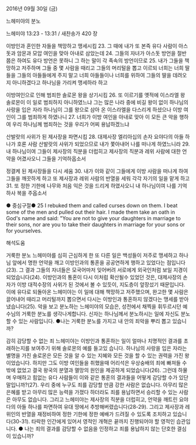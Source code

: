 2016년 09월 30일 (금)

느헤미야의 분노



느헤미야 13:23 - 13:31 / 새찬송가 420 장


이방인과 혼인한 자들을 책망하고 맹세시킴
23. 그 때에 내가 또 본즉 유다 사람이 아스돗과 암몬과 모압 여인을 맞아 아내로 삼았는데 
24. 그들의 자녀가 아스돗 방언을 절반쯤은 하여도 유다 방언은 못하니 그 하는 말이 각 족속의 방언이므로 
25. 내가 그들을 책망하고 저주하며 그들 중 몇 사람을 때리고 그들의 머리털을 뽑고 이르되 너희는 너희 딸들을 그들의 아들들에게 주지 말고 너희 아들들이나 너희를 위하여 그들의 딸을 데려오지 아니하겠다고 하나님을 가리켜 맹세하라 하고 

이방여인으로 인해 범죄한 솔로몬 왕을 상기시킴
26. 또 이르기를 옛적에 이스라엘 왕 솔로몬이 이 일로 범죄하지 아니하였느냐 그는 많은 나라 중에 비길 왕이 없이 하나님의 사랑을 입은 자라 하나님이 그를 왕으로 삼아 온 이스라엘을 다스리게 하셨으나 이방 여인이 그를 범죄하게 하였나니 
27. 너희가 이방 여인을 아내로 맞아 이 모든 큰 악을 행하여 우리 하나님께 범죄하는 것을 우리가 어찌 용납하겠느냐 

산발랏의 사위가 된 제사장을 파면시킴
28. 대제사장 엘리아십의 손자 요야다의 아들 하나가 호론 사람 산발랏의 사위가 되었으므로 내가 쫓아내어 나를 떠나게 하였느니라 
29. 내 하나님이여 그들이 제사장의 직분을 더럽히고 제사장의 직분과 레위 사람에 대한 언약을 어겼사오니 그들을 기억하옵소서 

정결케 된 제사장들을 다시 세움
30. 내가 이와 같이 그들에게 이방 사람을 떠나게 하여 그들을 깨끗하게 하고 또 제사장과 레위 사람의 반열을 세워 각각 자기의 일을 맡게 하고 
31. 또 정한 기한에 나무와 처음 익은 것을 드리게 하였사오니 내 하나님이여 나를 기억하사 복을 주옵소서 

● 중심구절● 25 I rebuked them and called curses down on them. I beat some of the men and pulled out their hair. I made them take an oath in God's name and said: "You are not to give your daughters in marriage to their sons, nor are you to take their daughters in marriage for your sons or for yourselves.

해석도움





거룩한 분노
느헤미야를 심히 근심하게 한 또 다른 일은 백성들이 저주로 맹세하고 하나님 앞에서 명한 언약을 깨고 이방인과의 통혼을 공공연하게 행하고 있었다는 점입니다(23). 그 결과 그들의 자녀들은 모국어마저 잊어버려 서로에게 외국인처럼 보일 지경이 되었습니다(24). 이방인과의 통혼이 다시 이처럼 확산될수 있었던 것은, 대제사장의 손자가 이방 대적수장의 사위가 된 것에서 볼 수 있듯이, 지도층이 앞장섰기 때문입니다. 이에 유다로 되돌아온 느헤미야는 이 일에 대해 책망하고 저주했으며, 완고한 몇 사람은 끌어내어 때리고 머리털까지 뽑으면서 다시는 이방인과 통혼하지 않겠다는 맹세를 받아냈습니다(25). 악을 보고 분노하는 느헤미야의 모습은, 성전에서 채찍을 휘두르시던 예수님의 거룩한 분노를 생각나게합니다. 신자는 하나님께서 분노하시는 일에 자신도 분노할 수 있는 사람입니다.
●나는 거룩한 분노를 가지고 내 안의 죄악을 뿌리 뽑고 있습니까?

감히 감당할 수 없는 죄
느헤미야는 이방인과 통혼하는 일이 얼마나 치명적인 결과를 초래하는지를 보여주기 위해 솔로몬의 예를 들고있 습니다. 하나님의 사랑을 입은 자라는 별명을 가진 솔로몬은 모든 것을 알 수 있는 지혜와 모든 것을 할 수 있는 권력을 가진 왕이었습니다. 하지만 그도 이방 여인들을 취했을때 어리석은 우상숭배의 죄에 빠져들 수밖에 없었고 결국 왕국의 분열과 멸망의 원인을 제공하게 되었습니다(26). 그런데 하물며 우매하고 힘없는 유다 사람들이 이와 같은 통혼의 결과들을 어떻게 감당할 수가 있단 말입니까?(27). 우리 중에 누구도 죄를 감당할 만큼 강한 사람은 없습니다. 아무리 많은 은혜를 받고 아무리 많은 능력을 가졌다 하더라도 죄를 용납하면서 승리할 수 있는 사람은 아무도 없습니다. 그리고 느헤미야는 제사장의 직분을 더럽히고, 언약을 깨트린 요야다의 아들 하나를 파면하여 유대 땅에서 추방해버렸습니다(28-29). 그리고 제사장과 레위인의 반열을 재정비하여 정한 기한에 정한 예배가 드려질 수 있도록 조치하고 있습니다(30-31). 타락한 인간에게 있어서 영적인 개혁은 끝까지 진행되어야 할 영적인 습관입니다.
● 나는 죄의 결과를 감당할 수 없음을 인정하고 죄를 용납하지 않는 단호한 결심이 있습니까?